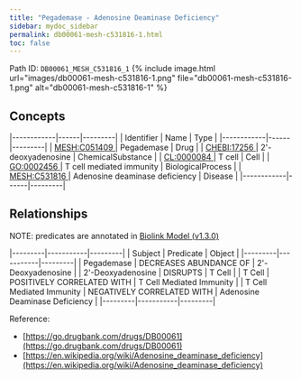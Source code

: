 ```yaml
---
title: "Pegademase - Adenosine Deaminase Deficiency"
sidebar: mydoc_sidebar
permalink: db00061-mesh-c531816-1.html
toc: false 
---
```



Path ID: `DB00061_MESH_C531816_1`
{% include image.html url="images/db00061-mesh-c531816-1.png" file="db00061-mesh-c531816-1.png" alt="db00061-mesh-c531816-1" %}

## Concepts

|------------|------|---------|
| Identifier | Name | Type    |
|------------|------|---------|
| <a href="https://identifiers.org/MESH:C051409">MESH:C051409 </a> | Pegademase | Drug |
| <a href="https://identifiers.org/CHEBI:17256">CHEBI:17256 </a> | 2'-deoxyadenosine | ChemicalSubstance |
| <a href="https://identifiers.org/CL:0000084">CL:0000084 </a> | T cell | Cell |
| <a href="https://identifiers.org/GO:0002456">GO:0002456 </a> | T cell mediated immunity | BiologicalProcess |
| <a href="https://identifiers.org/MESH:C531816">MESH:C531816 </a> | Adenosine deaminase deficiency | Disease |
|------------|------|---------|

## Relationships


NOTE: predicates are annotated in <a href="https://github.com/biolink/biolink-model/releases/tag/v1.3.0">Biolink Model (v1.3.0)</a>

|---------|-----------|---------|
| Subject | Predicate | Object  |
|---------|-----------|---------|
| Pegademase | DECREASES ABUNDANCE OF | 2'-Deoxyadenosine |
| 2'-Deoxyadenosine | DISRUPTS | T Cell |
| T Cell | POSITIVELY CORRELATED WITH | T Cell Mediated Immunity |
| T Cell Mediated Immunity | NEGATIVELY CORRELATED WITH | Adenosine Deaminase Deficiency |
|---------|-----------|---------|

Reference: 
  - [https://go.drugbank.com/drugs/DB00061](https://go.drugbank.com/drugs/DB00061)
  - [https://en.wikipedia.org/wiki/Adenosine_deaminase_deficiency](https://en.wikipedia.org/wiki/Adenosine_deaminase_deficiency)
